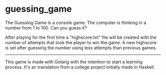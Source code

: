 # guessing_game
The Guessing Game is a console game.
The computer is thinking in a number from 1 to 100. Can you guess it?

After playing for the first time a "highscore.txt" file will be created with the number of attempts that took the player to win the game.
A new highscore is set after guessing the number using less attempts than previous games.

_________________________________________________________________________________________________________________________________________________________________________

This game is made with Golang with the intention to start a learning process.
It's an translation from a college project initially made in Haskell.